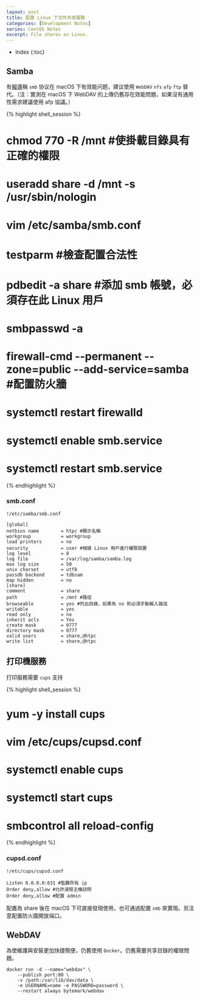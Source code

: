 ```yaml
---
layout: post
title: 配置 Linux 下文件共享服務
categories: [Development Notes]
series: CentOS Notes
excerpt: File shares on Linux.
---
```

* Index
{:toc}

## Samba

有[報導](https://www.v2ex.com/t/352813)稱 `smb` 协议在 macOS 下有效能问题，建议使用 `WebDAV` `nfs` `afp` `ftp` 替代。（注：實測在 macOS 下 WebDAV 的上傳仍舊存在效能問題，如果沒有通用性需求建議使用 afp 協議。）

{% highlight shell_session %}
# chmod 770 -R /mnt #使掛載目錄具有正確的權限
# useradd share -d /mnt -s /usr/sbin/nologin
# vim /etc/samba/smb.conf
# testparm #檢查配置合法性
# pdbedit -a share #添加 smb 帳號，必須存在此 Linux 用戶
# smbpasswd -a <username>
# firewall-cmd --permanent --zone=public --add-service=samba #配置防火牆
# systemctl restart firewalld
# systemctl enable smb.service
# systemctl restart smb.service
{% endhighlight %}

### smb.conf

	!/etc/samba/smb.conf
	
	[global]
	netbios name        = htpc #顯示名稱
	workgroup           = workgroup
	load printers       = no
	security            = user #根據 Linux 用戶進行權限設置
	log level           = 8
	log file            = /var/log/samba/samba.log
	max log size        = 50
	unix charset        = utf8
	passdb backend      = tdbsam
	map hidden          = no
	[share]
	comment             = share
	path                = /mnt #路徑
	browseable          = yes #列出目錄，如果為 no 則必須手動輸入路徑
	writable            = yes
	read only           = no
	inherit acls        = Yes
	create mask         = 0777
	directory mask      = 0777
	valid users         = share,@htpc
	write list          = share,@htpc

## 打印機服務

打印服務需要 `cups` 支持

{% highlight shell_session %}
# yum -y install cups
# vim /etc/cups/cupsd.conf
# systemctl enable cups
# systemctl start cups
# smbcontrol all reload-config
{% endhighlight %}

### cupsd.conf

	!/etc/cups/cupsd.conf
	
	Listen 0.0.0.0:631 #監聽所有 ip
	Order deny,allow #允許遠程主機訪問
	Order deny,allow #配置 admin

配置為 share 後在 macOS 下可直接發現使用，也可通過配置 `smb` 來實現。另注意配置防火牆開放端口。

## WebDAV

為使維護與安裝更加快捷簡便，仍舊使用 `Docker`。仍舊需要共享目錄的權限問題。

	docker run -d --name="webdav" \
	    --publish port:80 \
	    -v /path:/var/lib/dav/data \
	    -e USERNAME=name -e PASSWORD=password \
	    --restart always bytemark/webdav
